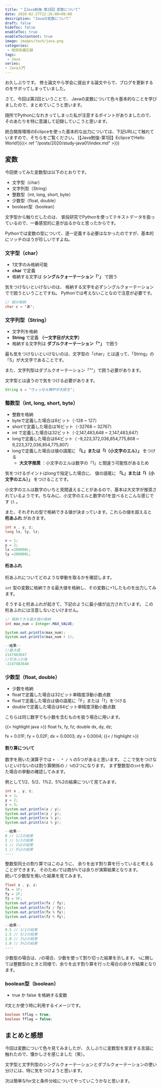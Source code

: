 ```yaml
---
title: "【Java勉強-第2回】変数について"
date: 2020-02-27T22:26:00+09:00
description: "Javaの変数について"
draft: false
hideToc: false
enableToc: true
enableTocContent: true
image: images/tech/java.png
categories:
 - 技術系備忘録
tags:
 - Java
series:
- Java入門
---
```


お久しぶりです。
修士論文やら学会に提出する論文やらで、ブログを更新するのをサボってしまっていました。
<!--more-->
さて、今回は第2回ということで、
Javaの変数について色々基本的なことを学びましたので、まとめていこうと思います。

随所でPythonになれきってしまった私が注意するポイントがありましたので、そのあたりを特に意識して記録していこうと思います。

統合開発環境のEclipceを使った基本的な出力については、下記URLにて触れていますので、そちらをご覧ください。
[【Java勉強-第1回】EclipceでHello World!]({{< ref "/posts/2020/study-java01/index.md" >}})

## 変数

今回使ってみた変数型は以下のとおりです。

- 文字型（char）
- 文字列型（String）
- 整数型（int, long, short, byte）
- 少数型（float, double）
- boolean型（boolean）

文字型から触りだしたのは、
普段研究でPythonを使ってテキストデータを扱っているので、一番感覚的に差が出るかなと思ったからです。

Pythonでは変数の型について、逐一定義する必要はなかったのですが、基本的にソッチのほうが珍しいですよね。

### 文字型（char）

- 1文字のみ格納可能
- __char__ で定義
- 格納する文字は __シングルクォーテーション「'」__ で囲う

気をつけないといけないのは、
格納する文字を必ずシングルクォーテーションでで囲うということですね。
Pythonでは考えないことなので注意が必要です。

```java
// 値の格納
char c = 'あ';
```

### 文字列型（String）

- 文字列を格納
- __String__ で定義 __（一文字目が大文字）__
- 格納する文字列は __ダブルクオーテーション「"」__ で囲う

最も気をつけないといけないのは、文字型の「char」とは違って、「String」の「S」が大文字であることです。

また、文字列型はダブルクオーテーション「""」で囲う必要があります。

文字型とは違うので気をつける必要があります。

```java
String s = "ヴィッセル神戸が大好き";
```

### 整数型（int, long, short, byte）

- 整数を格納
- byteで定義した場合は8ビット（-128 ~ 127）
- shortで定義した場合は16ビット（-32768 ~ 32767）
- int で定義した場合は32ビット（-2,147,483,648 ~ 2,147,483,647）
- longで定義した場合は64ビット（ -9,223,372,036,854,775,808 ~ 9,223,372,036,854,775,807）
- longで定義した場合は値の語尾に __「L」または「l（小文字のエル）」__ をつける
  - __大文字推奨__ ：小文字のエルは数字の「1」と間違う可能性があるため

気をつけるポイントはlongで指定した場合に、
値の語尾に __「L」または「l（小文字のエル）」__ をつけることです。

小文字のエルは数字のいちと見間違えることがあるので、基本は大文字が推奨されているようです。ちなみに、小文字のエルと数字の1を並べるとこんな感じです `1l` 。

また、それぞれの型で格納できる値が決まっています。これらの値を超えると __桁あふれ__ がおきます。

```java
int x , y, z;
long lx, ly, lz;

x = 1;
y = 2;
lx =100000L;
ly =200000L;
```

#### 桁あふれ

桁あふれについてどのような挙動を取るかを確認します。

`int` 型の変数に格納できる最大値を格納し、その変数に+1したものを出力してみます。

そうすると桁あふれが起きて、下記のように最小値が出力されています。
この桁あふれには注意しないといけません。

```java
// 格納できる最大値の格納
int max_num = Integer.MAX_VALUE;

System.out.println(max_num);
System.out.println(max_num + 1);

--結果--
//最大値
2147483647
//桁あふれ後
-2147483648
```

### 少数型（float, double）

- 少数を格納
- floatで定義した場合は32ビット単精度浮動小数点数
- floatで定義した場合は値の語尾に「F」または「f」をつける
- doubleで定義した場合は64ビット単精度浮動小数点数

こちらは同じ数字でも小数を含むものを扱う場合に用います。

{{< highlight java >}}
float fx, fy, fz;
double dx, dy, dz;

fx = 0.01F;
fy = 0.02F;
dx = 0.0003;
dy = 0.0004;
{{< / highlight >}}

#### 割り算について

数字を用いた演算子では `+ - * / %` の5つがあると思います。
ここで気をつけないといけないのは割り算関係の `/ %`の2つになります。
まず整数型の`int`を用いた場合の挙動の確認してみます。

例として1/2、5/2、1%2、5%2の結果について見てみます。

```java
int x , y, z;
x = 1;
y = 2;
z = 5;
System.out.println(x / y);
System.out.println(z / y);
System.out.println(x % y);
System.out.println(z % y);

--結果--
0 // 1/2の結果
2 // 5/2の結果
1 // 1%2の結果
1 // 5%2の結果
----
```

整数型同士の割り算ではこのように、
余りを出す割り算を行っていると考えることができます。
そのため`/`では商が`%`では余りが演算結果となります。\
続いて少数型を用いた結果を見てみます。

```java
float x , y, z;
fx = 1F;
fy = 2F;
fz = 5F;
System.out.println(fx / fy);
System.out.println(fz / fy);
System.out.println(fx % fy);
System.out.println(fz % fy);

--結果--
0.5 // 1/2の結果
1.5 // 5/2の結果
1.0 // 1%2の結果
1.0 // 5%2の結果
----
```

少数型の場合は、`/`の場合、少数を使って割り切った結果を示します。
`%`に関しては整数型のときと同様で、余りを出す割り算を行った場合の余りが結果となります。

### boolean型（boolean）

- true か false を格納する変数

if文とか使う時に利用するイメージです。

```java
boolean tflag = true;
boolean fflag = false;
```

## まとめと感想

今回は変数について色々見てみましたが、
久しぶりに変数型を宣言する言語に触れたので、懐かしさを感じました（笑）。

文字型と文字列型のシングルクォーテーションとダブルクォーテーションの使い分けには、特に気をつけようと思います。

次は簡単なfor文と条件分岐についてやっていこうかなと思います。
